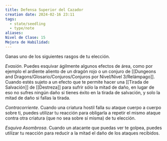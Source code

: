 ```yaml
---
title: Defensa Superior del Cazador
creation date: 2024-02-16 23:11
tags:
  - state/seedling
  - type/note
aliases: 
Nivel de Clase: 15
Mejora de Habilidad:
---
```

Ganas uno de los siguientes rasgos de tu elección.

*Evasión*. Puedes esquivar ágilmente algunos efectos de área, como por ejemplo el ardiente aliento
de un dragón rojo o un conjuro de [[Dungeons and Dragons/Glosario/Conjuros/Conjuros por Nivel/Nivel 3/Relámpago]]. Cuando estés sujeto a un efecto que te
permite hacer una [[Tirada de Salvación]] de [[Destreza]] para sufrir sólo la mitad de daño, en lugar de eso no sufres ningún daño si tienes éxito en la tirada de salvación, y solo la mitad de daño si fallas la tirada.

*Contracorriente*. Cuando una criatura hostil falla su ataque cuerpo a cuerpo sobre ti, puedes utilizar tu reacción para obligarla a repetir el mismo ataque contra otra criatura (que no sea sobre sí misma) de tu elección.

*Esquiva Asombrosa*. Cuando un atacante que puedas ver te golpea, puedes utilizar tu reacción para reducir a la mitad el daño de los ataques recibidos.
